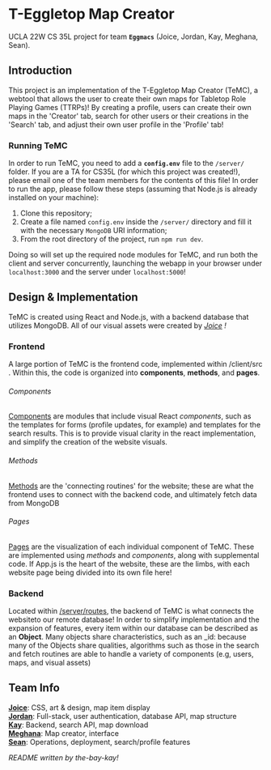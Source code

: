 # T-Eggletop Map Creator
UCLA 22W CS 35L project for team **`Eggmacs`** (Joice, Jordan, Kay, Meghana, Sean).

## Introduction
This project is an implementation of the T-Eggletop Map Creator (TeMC), a webtool
that allows the user to create their own maps for Tabletop Role Playing Games (TTRPs)!
By creating a profile, users can create their own maps in the 'Creator' tab,
search for other users or their creations in the 'Search' tab, and adjust their
own user profile in the 'Profile' tab!  

### Running TeMC
In order to run TeMC, you need to add a **`config.env`** file to the `/server/` folder.
If you are a TA for CS35L (for which this project was created!), please email one
of the team members for the contents of this file! In order to run the app, please
follow these steps (assuming that Node.js is already installed on your machine):

1. Clone this repository;
2. Create a file named `config.env` inside the `/server/` directory and fill it with
   the necessary `MongoDB` URI information;
4. From the root directory of the project, run `npm run dev`.

Doing so will set up the required node modules for TeMC, and run both the client
and server concurrently, launching the webapp in your browser under `localhost:3000`
and the server under `localhost:5000`!

## Design & Implementation
TeMC is created using React and Node.js, with a backend database that utilizes
MongoDB. All of our visual assets were created by *[Joice](https://github.com/Jomeimei) !*

### Frontend
A large portion of TeMC is the frontend code, implemented within /client/src .
Within this, the code is organized into **components**, **methods**, and **pages**.

###### Components
[Components](https://github.com/kuanhenglin/eggmacs/tree/main/client/src/components)
are modules that include visual React *components*, such as the templates
for forms (profile updates, for example) and templates for the search results.  This
is to provide visual clarity in the react implementation, and simplify the creation
of the website visuals.

###### Methods
[Methods](https://github.com/kuanhenglin/eggmacs/tree/main/client/src/methods)
are the 'connecting routines' for the website; these are what the frontend
uses to connect with the backend code, and ultimately fetch data from MongoDB

###### Pages
[Pages](https://github.com/kuanhenglin/eggmacs/tree/main/client/src/pages)
are the visualization of each individual component of TeMC.  These are
implemented using *methods* and *components*, along with supplemental code.
If App.js is the heart of the website, these are the limbs, with each website
page being divided into its own file here!

### Backend
Located within [/server/routes](https://github.com/kuanhenglin/eggmacs/tree/main/server/routes), 
the backend of TeMC is what connects the websiteto our remote database! 
In order to simplify implementation and the expansion of
features, every item within our database can be described as an **Object**.
Many objects share characteristics, such as an _id: because many of the Objects
share qualities, algorithms such as those in the search and fetch routines are
able to handle a variety of components (e.g, users, maps, and visual assets)

## Team Info
**[Joice](https://github.com/Jomeimei)**: CSS, art & design, map item display <br>
**[Jordan](https://github.com/kuanhenglin)**: Full-stack, user authentication, database API, map structure <br>
**[Kay](https://github.com/the-bay-kay)**: Backend, search API, map download <br>
**[Meghana](https://github.com/mvchfvn)**: Map creator, interface <br>
**[Sean](https://github.com/shalphan)**: Operations, deployment, search/profile features

*README written by the-bay-kay!*
